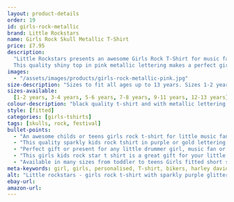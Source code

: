 ```yaml
---
layout: product-details
order: 19
id: girls-rock-metallic
brand: Little Rockstars
name: Girls Rock Skull Metallic T-Shirt
price: £7.95
description:
  "Little Rockstars presents an awesome Girls Rock T-Shirt for music fans everywhere.
  This quality shiny top in pink metallic lettering makes a perfect girls birthday gift or present for any little drummer girl, music fan or little rock star."
images:
  - "/assets/images/products/girls-rock-metallic-pink.jpg"
size-description: "Sizes to fit all ages up to 13 years. Sizes 1-2 years , 3-4 years, 5-6 years, 7-8 years, 9-11 years, 12-13 years."
sizes-available:
  [1-2 years, 3-4 years, 5-6 years, 7-8 years, 9-11 years, 12-13 years]
colour-description: "black quality t-shirt and with metallic lettering."
style: [fitted]
categories: [girls-tshirts]
tags: [skulls, rock, festival]
bullet-points:
  - "An awesome childs or teens girls rock t-shirt for little music fans"
  - "This quality sparkly kids rock tshirt in purple or gold lettering makes a perfect girls birthday gift or christmas present"
  - "Perfect gift or present for any little drummer girl, music fan or little rock star"
  - "This girls kids rock star t shirt is a great gift for your little rockers"
  - "Available in many sizes from toddler to teens Girls fitted short sleeved tshirt"
meta-keywords: girl, girls, personalised, T-shirt, bikers, harley davidson, skulls, girls, cool, chopper, cute, little, lady, skull, lucky, outlaw, motorcycle, rider, pirate, rock, rocker, grunge, metal, punk, skater, skull and cross bones, girls skull t-shirt, girls skull tee, gigs, festivals, look cool, toddler, teen
alt: "Little rockstars - girls rock t-shirt with sparkly purple glitter perfect for birthdays or as a gift or present for your little rockstars"
ebay-url:
amazon-url:
---
```

